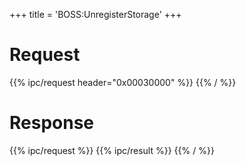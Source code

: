 +++
title = 'BOSS:UnregisterStorage'
+++

# Request

{{% ipc/request header="0x00030000" %}}
{{% / %}}

# Response

{{% ipc/request %}}
{{% ipc/result %}}
{{% / %}}
